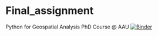# Final_assignment
Python for Geospatial Analysis PhD Course @ AAU
[![Binder](https://mybinder.org/badge_logo.svg)](https://mybinder.org/v2/gh/auarm/Final_assignment/master)
